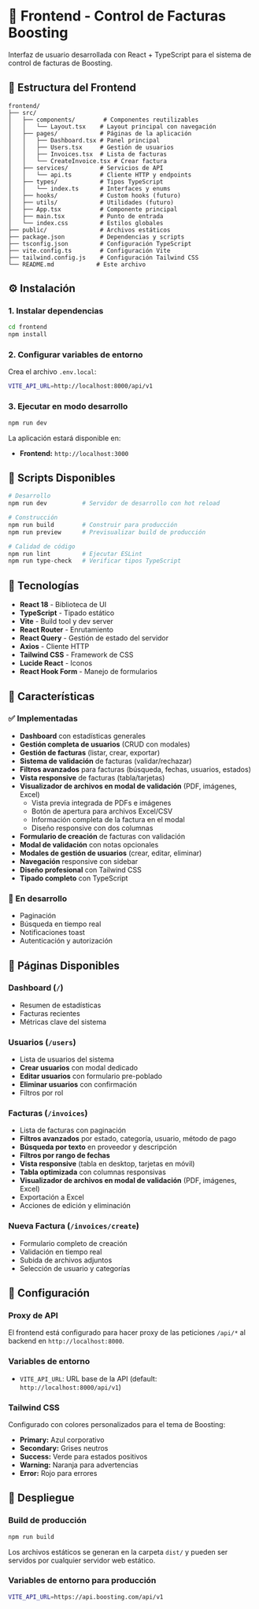# 🎨 Frontend - Control de Facturas Boosting

Interfaz de usuario desarrollada con React + TypeScript para el sistema de control de facturas de Boosting.

## 📂 Estructura del Frontend

```
frontend/
├── src/
│   ├── components/        # Componentes reutilizables
│   │   └── Layout.tsx    # Layout principal con navegación
│   ├── pages/            # Páginas de la aplicación
│   │   ├── Dashboard.tsx # Panel principal
│   │   ├── Users.tsx     # Gestión de usuarios
│   │   ├── Invoices.tsx  # Lista de facturas
│   │   └── CreateInvoice.tsx # Crear factura
│   ├── services/         # Servicios de API
│   │   └── api.ts        # Cliente HTTP y endpoints
│   ├── types/            # Tipos TypeScript
│   │   └── index.ts      # Interfaces y enums
│   ├── hooks/            # Custom hooks (futuro)
│   ├── utils/            # Utilidades (futuro)
│   ├── App.tsx           # Componente principal
│   ├── main.tsx          # Punto de entrada
│   └── index.css         # Estilos globales
├── public/               # Archivos estáticos
├── package.json          # Dependencias y scripts
├── tsconfig.json         # Configuración TypeScript
├── vite.config.ts        # Configuración Vite
├── tailwind.config.js    # Configuración Tailwind CSS
└── README.md            # Este archivo
```

## ⚙️ Instalación

### 1. Instalar dependencias

```bash
cd frontend
npm install
```

### 2. Configurar variables de entorno

Crea el archivo `.env.local`:

```bash
VITE_API_URL=http://localhost:8000/api/v1
```

### 3. Ejecutar en modo desarrollo

```bash
npm run dev
```

La aplicación estará disponible en:
- **Frontend:** `http://localhost:3000`

## 🚀 Scripts Disponibles

```bash
# Desarrollo
npm run dev          # Servidor de desarrollo con hot reload

# Construcción
npm run build        # Construir para producción
npm run preview      # Previsualizar build de producción

# Calidad de código
npm run lint         # Ejecutar ESLint
npm run type-check   # Verificar tipos TypeScript
```

## 🎨 Tecnologías

- **React 18** - Biblioteca de UI
- **TypeScript** - Tipado estático
- **Vite** - Build tool y dev server
- **React Router** - Enrutamiento
- **React Query** - Gestión de estado del servidor
- **Axios** - Cliente HTTP
- **Tailwind CSS** - Framework de CSS
- **Lucide React** - Iconos
- **React Hook Form** - Manejo de formularios

## 📱 Características

### ✅ Implementadas
- **Dashboard** con estadísticas generales
- **Gestión completa de usuarios** (CRUD con modales)
- **Gestión de facturas** (listar, crear, exportar)
- **Sistema de validación** de facturas (validar/rechazar)
- **Filtros avanzados** para facturas (búsqueda, fechas, usuarios, estados)
- **Vista responsive** de facturas (tabla/tarjetas)
- **Visualizador de archivos en modal de validación** (PDF, imágenes, Excel)
  - Vista previa integrada de PDFs e imágenes
  - Botón de apertura para archivos Excel/CSV
  - Información completa de la factura en el modal
  - Diseño responsive con dos columnas
- **Formulario de creación** de facturas con validación
- **Modal de validación** con notas opcionales
- **Modales de gestión de usuarios** (crear, editar, eliminar)
- **Navegación** responsive con sidebar
- **Diseño profesional** con Tailwind CSS
- **Tipado completo** con TypeScript

### 🔄 En desarrollo
- Paginación
- Búsqueda en tiempo real
- Notificaciones toast
- Autenticación y autorización

## 🎯 Páginas Disponibles

### Dashboard (`/`)
- Resumen de estadísticas
- Facturas recientes
- Métricas clave del sistema

### Usuarios (`/users`)
- Lista de usuarios del sistema
- **Crear usuarios** con modal dedicado
- **Editar usuarios** con formulario pre-poblado
- **Eliminar usuarios** con confirmación
- Filtros por rol

### Facturas (`/invoices`)
- Lista de facturas con paginación
- **Filtros avanzados** por estado, categoría, usuario, método de pago
- **Búsqueda por texto** en proveedor y descripción
- **Filtros por rango de fechas**
- **Vista responsive** (tabla en desktop, tarjetas en móvil)
- **Tabla optimizada** con columnas responsivas
- **Visualizador de archivos en modal de validación** (PDF, imágenes, Excel)
- Exportación a Excel
- Acciones de edición y eliminación

### Nueva Factura (`/invoices/create`)
- Formulario completo de creación
- Validación en tiempo real
- Subida de archivos adjuntos
- Selección de usuario y categorías

## 🔧 Configuración

### Proxy de API
El frontend está configurado para hacer proxy de las peticiones `/api/*` al backend en `http://localhost:8000`.

### Variables de entorno
- `VITE_API_URL`: URL base de la API (default: `http://localhost:8000/api/v1`)

### Tailwind CSS
Configurado con colores personalizados para el tema de Boosting:
- **Primary:** Azul corporativo
- **Secondary:** Grises neutros
- **Success:** Verde para estados positivos
- **Warning:** Naranja para advertencias
- **Error:** Rojo para errores

## 🚀 Despliegue

### Build de producción
```bash
npm run build
```

Los archivos estáticos se generan en la carpeta `dist/` y pueden ser servidos por cualquier servidor web estático.

### Variables de entorno para producción
```bash
VITE_API_URL=https://api.boosting.com/api/v1
```
